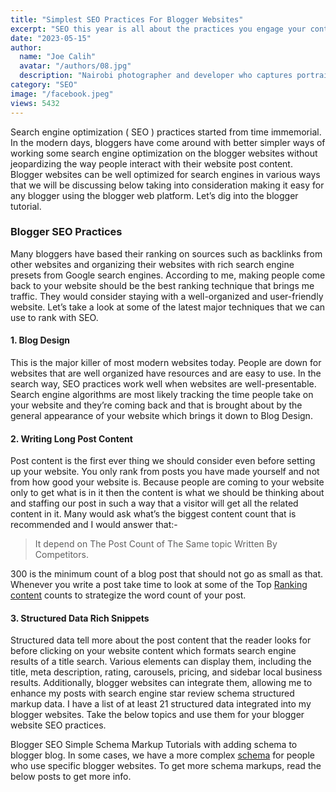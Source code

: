 ```yaml
---
title: "Simplest SEO Practices For Blogger Websites"
excerpt: "SEO this year is all about the practices you engage your content. 2023 statistics show that people with the listed best SEO practices ranked."
date: "2023-05-15"
author:
  name: "Joe Calih"
  avatar: "/authors/08.jpg"
  description: "Nairobi photographer and developer who captures portraiture, landscapes, weddings, and photo studios."
category: "SEO"
image: "/facebook.jpeg"
views: 5432
---
```



Search engine optimization ( SEO ) practices started from time immemorial. In the modern days, bloggers have come around with better simpler ways of working some search engine optimization on the blogger websites without jeopardizing the way people interact with their website post content. Blogger websites can be well optimized for search engines in various ways that we will be discussing below taking into consideration making it easy for any blogger using the blogger web platform. Let’s dig into the blogger tutorial.

### Blogger SEO Practices

Many bloggers have based their ranking on sources such as backlinks from other websites and organizing their websites with rich search engine presets from Google search engines. According to me, making people come back to your website should be the best ranking technique that brings me traffic. They would consider staying with a well-organized and user-friendly website. Let’s take a look at some of the latest major techniques that we can use to rank with SEO.

#### 1. Blog Design

This is the major killer of most modern websites today. People are down for websites that are well organized have resources and are easy to use. In the search way, SEO practices work well when websites are well-presentable. Search engine algorithms are most likely tracking the time people take on your website and they’re coming back and that is brought about by the general appearance of your website which brings it down to Blog Design.

#### 2. Writing Long Post Content

Post content is the first ever thing we should consider even before setting up your website. You only rank from posts you have made yourself and not from how good your website is. Because people are coming to your website only to get what is in it then the content is what we should be thinking about and staffing our post in such a way that a visitor will get all the related content in it. Many would ask what’s the biggest content count that is recommended and I would answer that:-

> It depend on The Post Count of The Same topic Written By Competitors.

300 is the minimum count of a blog post that should not go as small as that. Whenever you write a post take time to look at some of the Top [Ranking content](https://joecalih.co.ke/seo-marketing-strategies-for-website-traffic/) counts to strategize the word count of your post.

#### 3. Structured Data Rich Snippets

Structured data tell more about the post content that the reader looks for before clicking on your website content which formats search engine results of a title search. Various elements can display them, including the title, meta description, rating, carousels, pricing, and sidebar local business results. Additionally, blogger websites can integrate them, allowing me to enhance my posts with search engine star review schema structured markup data. I have a list of at least 21 structured data integrated into my blogger websites. Take the below topics and use them for your blogger website SEO practices.

Blogger SEO Simple Schema Markup Tutorials with adding schema to blogger blog. In some cases, we have a more complex [schema](http://schema.org/) for people who use specific blogger websites. To get more schema markups, read the below posts to get more info.
